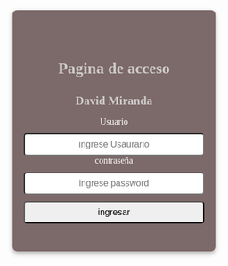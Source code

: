 <!DOCTYPE html>
<html>
<head>
	<meta charset="utf-8">
	<meta name="viewport" content="width=device-width, initial-scale=1">
	<title>Login</title>
	<style>
			*{
					padding: 0px;
					margin: 0px;
					box-sizing: border-box;
					font-family: century gotic, sans-serif;
					text-align: center;
			}
			body{
				background-image: url(https://static.motor.es/fotos-noticias/2020/03/que-coche-es-rayo-mcqueen-202066150-1585635516_1.jpg);
				width: 100%;
				height: 100vh;
				background-size: cover;
				color: white;
			}
			form{
				background-color: rgba(56, 27, 27, 0.65);
				padding: 50px 20px;
				width: 90%;
				max-width: 400px;
				margin: 20vh auto;
				border-radius: 8px;
				box-shadow: 0 4px 10px rgba(0, 0, 0, 0.3);
			}
			h1, h2 {
				color: rgb(206, 203, 203);
				font-family: Kristen ITC;
			}
				input{
					width: 100%;
					padding: 9px;
					margin-top: 12px;
					font-size: 16px;
					border-radius: 5px;
				}
				input[type=´submit´]{
					background-color: #48e;
					color: #fff;
					width: 50%;
					margin: 22px auto;
					border: none;
					cursor: pointer;
					border-radius: 7px;
					box-shadow: 0 4px 10px rgba(0, 0, 0, 0.3);
				}
				input[type=´submit´]:hover{
					background-color: #369;
				}
				label{
					font-family: Berlin Sans FB Demi;
					font-size: 16px;
					margin-top: 18px;
				}
	</style>
</head>
<body>
	<div class="container">
		<form id="loginForm">
			<h1>Pagina de acceso</h1>
			<h2>David Miranda</h2>
			<br>
			<div class="mb-3">
				<label for="email">Usuario</label>
				<input type="email" class="form-control" id="email" required placeholder="ingrese Usaurario">
			</div>
			<div class="mb-3">
				<label for="password">contraseña</label>
				<input type="password" class="form-control" id="password" required placeholder="ingrese password">
			</div>
			<input type="submit" name="ingresar" value="ingresar">
		</form>
		<div id="menssage"></div>
	</div>
	<script>
		document.getElemetByid("LoginForm").eddEventListener("submit" ,function(event){
			event.preventDefault();

			var email = document.getElemetByid("email").value;
 	    var password = document.getElemetByid("password").value;
 	
 			if (email"eber@email.com" && password==="123"){
		    window.location.href="https://es.wikipedia.org/wiki/Wikipedia:Portada";
  }
  if (email"david@email.com" && password==="123"){
		    window.location.href="https://es.wikipedia.org/wiki/Wikipedia:Portada";
  }   	 
  else{
        document.getElemetByid("message").innerhtml"acceso denegado"

  }

	});
	</script>
</body>
</html>
